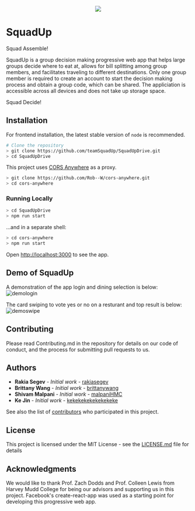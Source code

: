 <p align="center">
  <img src="https://github.com/teamSquadUp/SquadUpDrive/blob/master/src/images/logo.png">
</p>

# SquadUp

Squad Assemble! 

SquadUp is a group decision making progressive web app that helps large groups decide where to eat at, allows for bill splitting among group members, and facilitates traveling to different destinations. Only one group member is required to create an account to start the decision making process and obtain a group code, which can be shared. The appliciation is accessible across all devices and does not take up storage space. 

Squad Decide!

## Installation
For frontend installation, the latest stable version of `node` is recommended. 
```bash
# Clone the repository 
> git clone https://github.com/teamSquadUp/SquadUpDrive.git
> cd SquadUpDrive

```

This project uses [CORS Anywhere](https://github.com/Rob--W/cors-anywhere) as a proxy. 
```bash
> git clone https://github.com/Rob--W/cors-anywhere.git
> cd cors-anywhere
```

### Running Locally
```bash
> cd SquadUpDrive
> npm run start 
```
...and in a separate shell:
```bash
> cd cors-anywhere
> npm run start
```
Open [http://localhost:3000](http://localhost:3000) to see the app.



## Demo of SquadUp
A demonstration of the app login and dining selection is below:
![demologin](https://user-images.githubusercontent.com/35832643/42336459-991cfb60-8038-11e8-8c81-383065dbe532.gif)

The card swiping to vote yes or no on a resturant and top result is below:
![demoswipe](https://user-images.githubusercontent.com/35832643/42336501-b90298ea-8038-11e8-8920-72b1f4563af3.gif)


## Contributing

Please read Contributing.md in the repository for details on our code of conduct, and the process for submitting pull requests to us.

## Authors

* **Rakia Segev** - *Initial work* - [rakiasegev](https://github.com/rakiasegev)
* **Brittany Wang** - *Initial work* - [brittanywang](https://github.com/brittanywang)
* **Shivam Malpani** - *Initial work* - [malpaniHMC](https://github.com/malpaniHMC)
* **Ke Jin** - *Initial work* - [kekekekekekekekeke](https://github.com/kekekekekekekekeke)

See also the list of [contributors](https://github.com/teamSquadUp/SquadUpDrive/contributors) who participated in this project.

## License

This project is licensed under the MIT License - see the [LICENSE.md](LICENSE.md) file for details

## Acknowledgments

We would like to thank Prof. Zach Dodds and Prof. Colleen Lewis from Harvey Mudd College for being our advisors and supporting us in this project. Facebook's create-react-app was used as a starting point for developing this progressive web app.
